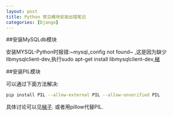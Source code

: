 ```yaml
---
layout: post
title: Python 常见模块安装出错笔记
categories: [Django]
---
```


##安装MySQLdb模块

安装MYSQL-Python时报错:~mysql_config not found~ ,这是因为缺少libmysqlclient-dev,执行sudo apt-get install libmysqlclient-dev,[梯](http://blog.csdn.net/a657941877/article/details/8944683)


##安装PIL模块

可以通过下面方法解决:

```sh
pip install PIL --allow-external PIL --allow-unverified PIL
```
具体讨论可以见[梯子](http://www.v2ex.com/t/118960). 或者用pillow代替PIL.


